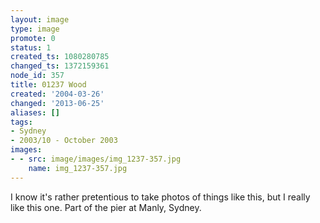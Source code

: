 ```yaml
---
layout: image
type: image
promote: 0
status: 1
created_ts: 1080280785
changed_ts: 1372159361
node_id: 357
title: 01237 Wood
created: '2004-03-26'
changed: '2013-06-25'
aliases: []
tags:
- Sydney
- 2003/10 - October 2003
images:
- - src: image/images/img_1237-357.jpg
    name: img_1237-357.jpg
---
```

I know it's rather pretentious to take photos of things like this, but I really like this one.  Part of the pier at Manly, Sydney.

